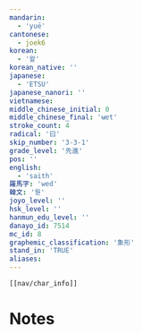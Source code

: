 ```yaml
---
mandarin:
  - 'yuē'
cantonese:
  - joek6
korean:
  - '왈'
korean_native: ''
japanese:
  - 'ETSU'
japanese_nanori: ''
vietnamese:
middle_chinese_initial: 0
middle_chinese_final: 'ʉɐt'
stroke_count: 4
radical: '曰'
skip_number: '3-3-1'
grade_level: '先進'
pos: ''
english:
  - 'saith'
羅馬字: 'wed'
韓文: '웓'
joyo_level: ''
hsk_level: ''
hanmun_edu_level: ''
danayo_id: 7514
mc_id: 8
graphemic_classification: '象形'
stand_in: 'TRUE'
aliases:
---
```

```meta-bind-embed
[[nav/char_info]]
```

# Notes
